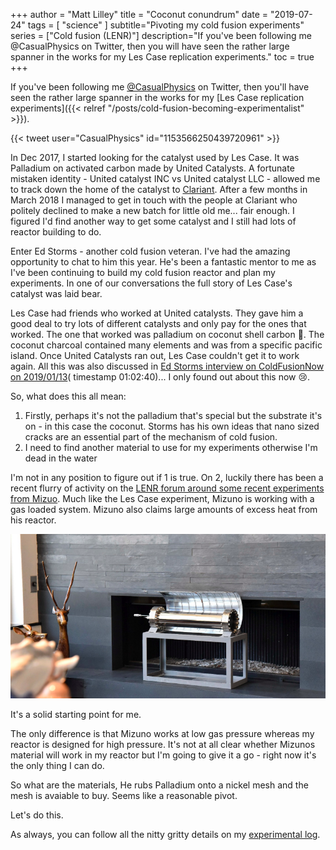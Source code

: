 +++
author = "Matt Lilley"
title = "Coconut conundrum"
date = "2019-07-24"
tags = [
    "science"
]
subtitle="Pivoting my cold fusion experiments"
series = ["Cold fusion (LENR)"]
description="If you've been following me @CasualPhysics on Twitter, then you will have seen the rather large spanner in the works for my Les Case replication experiments."
toc = true
+++

If you've been following me [@CasualPhysics](https://twitter.com/CasualPhysics) on Twitter, then you'll have seen the rather large spanner in the works for my [Les Case replication experiments]({{< relref "/posts/cold-fusion-becoming-experimentalist" >}}).

{{< tweet user="CasualPhysics" id="1153566250439720961" >}}

In Dec 2017, I started looking for the catalyst used by Les Case. It was Palladium on activated carbon made by United Catalysts. A fortunate mistaken identity - United catalyst INC vs United catalyst LLC - allowed me to track down the home of the catalyst to [Clariant](https://www.clariant.com/). After a few months in March 2018 I managed to get in touch with the people at Clariant who politely declined to make a new batch for little old me... fair enough. I figured I'd find another way to get some catalyst and I still had lots of reactor building to do. 

Enter Ed Storms - another cold fusion veteran. I've had the amazing opportunity to chat to him this year. He's been a fantastic mentor to me as I've been continuing to build my cold fusion reactor and plan my experiments. In one of our conversations the full story of Les Case's catalyst was laid bear.

Les Case had friends who worked at United catalysts. They gave him a good deal to try lots of different catalysts and only pay for the ones that worked. The one that worked was palladium on coconut shell carbon  🥥. The coconut charcoal contained many elements and was from a specific pacific island. Once United Catalysts ran out, Les Case couldn't get it to work again. All this was also discussed in [Ed Storms interview on ColdFusionNow on 2019/01/13](http://www.coldfusionnow.com/podcast/Ruby-Carat-Edmund-Storms-Cold-Fusion-Now-019.mp3)( timestamp 01:02:40)... I only found out about this now 😢.

So, what does this all mean:
1. Firstly, perhaps it's not the palladium that's special but the substrate it's on - in this case the coconut. Storms has his own ideas that nano sized cracks are an essential part of the mechanism of cold fusion.
2. I need to find another material to use for my experiments otherwise I'm dead in the water

I'm not in any position to figure out if 1 is true. On 2, luckily there has been a recent flurry of activity on the [LENR forum around some recent experiments from Mizuo](https://www.lenr-forum.com/forum/thread/6017-mizuno-replication-and-materials-only/?pageNo=1). Much like the Les Case experiment, Mizuno is working with a gas loaded system. Mizuno also claims large amounts of excess heat from his reactor.

![Mizuno reactor](mizuno.png "300W input and reportedly 3000W output 😱")

It's a solid starting point for me. 

The only difference is that Mizuno works at low gas pressure whereas my reactor is designed for high pressure. It's not at all clear whether Mizunos material will work in my reactor but I'm going to give it a go - right now it's the only thing I can do.

So what are the materials, He rubs Palladium onto a nickel mesh and the mesh is avaiable to buy. Seems like a reasonable pivot.

Let's do this.

As always, you can follow all the nitty gritty details on my [experimental log](https://gitlab.com/mklilley/lenr/-/issues/1).